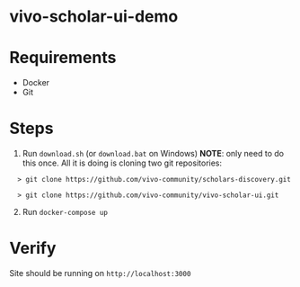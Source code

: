 # vivo-scholar-ui-demo

# Requirements

* Docker
* Git

# Steps
1. Run `download.sh` (or `download.bat` on Windows) **NOTE**: only need to do this once.  All it is doing is cloning two git repositories:


```shell
  > git clone https://github.com/vivo-community/scholars-discovery.git

  > git clone https://github.com/vivo-community/vivo-scholar-ui.git

```



2. Run `docker-compose up`

# Verify

Site should be running on `http://localhost:3000`

